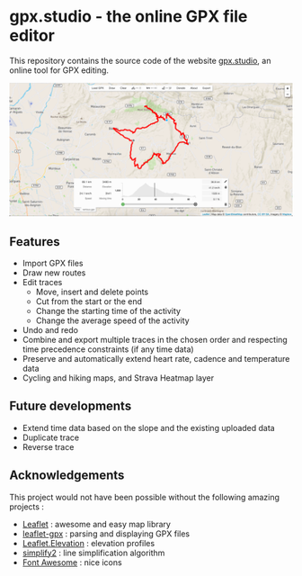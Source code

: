 # gpx.studio - the online GPX file editor

This repository contains the source code of the website [gpx.studio](https://gpxstudio.github.io), an online tool for GPX editing.

![Preview of the online app.](preview.png)

## Features
* Import GPX files
* Draw new routes
* Edit traces
    * Move, insert and delete points
    * Cut from the start or the end
    * Change the starting time of the activity
    * Change the average speed of the activity
* Undo and redo
* Combine and export multiple traces in the chosen order and respecting time precedence constraints (if any time data)
* Preserve and automatically extend heart rate, cadence and temperature data
* Cycling and hiking maps, and Strava Heatmap layer

## Future developments
* Extend time data based on the slope and the existing uploaded data
* Duplicate trace
* Reverse trace

## Acknowledgements
This project would not have been possible without the following amazing projects :
* [Leaflet](https://leafletjs.com/) : awesome and easy map library
* [leaflet-gpx](https://github.com/mpetazzoni/leaflet-gpx) : parsing and displaying GPX files
* [Leaflet.Elevation](https://github.com/MrMufflon/Leaflet.Elevation) : elevation profiles
* [simplify2](https://github.com/geonome/simplify2-js) : line simplification algorithm
* [Font Awesome](https://fontawesome.com/) : nice icons
